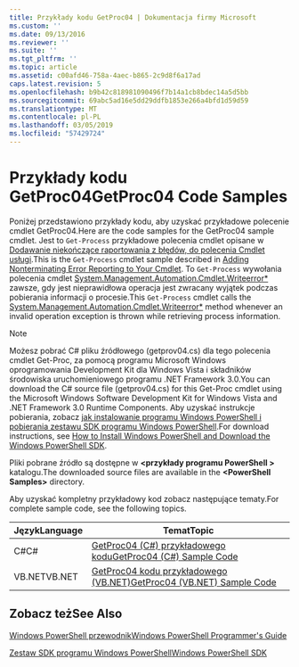 ```yaml
---
title: Przykłady kodu GetProc04 | Dokumentacja firmy Microsoft
ms.custom: ''
ms.date: 09/13/2016
ms.reviewer: ''
ms.suite: ''
ms.tgt_pltfrm: ''
ms.topic: article
ms.assetid: c00afd46-758a-4aec-b865-2c9d8f6a17ad
caps.latest.revision: 5
ms.openlocfilehash: b9b42c818981090496f7b14a1cb8bdec14a5d5bb
ms.sourcegitcommit: 69abc5ad16e5dd29ddfb1853e266a4bfd1d59d59
ms.translationtype: MT
ms.contentlocale: pl-PL
ms.lasthandoff: 03/05/2019
ms.locfileid: "57429724"
---
```

# <a name="getproc04-code-samples"></a><span data-ttu-id="0ffc2-102">Przykłady kodu GetProc04</span><span class="sxs-lookup"><span data-stu-id="0ffc2-102">GetProc04 Code Samples</span></span>

<span data-ttu-id="0ffc2-103">Poniżej przedstawiono przykłady kodu, aby uzyskać przykładowe polecenie cmdlet GetProc04.</span><span class="sxs-lookup"><span data-stu-id="0ffc2-103">Here are the code samples for the GetProc04 sample cmdlet.</span></span> <span data-ttu-id="0ffc2-104">Jest to `Get-Process` przykładowe polecenia cmdlet opisane w [Dodawanie niekończące raportowania z błędów, do polecenia Cmdlet usługi](../cmdlet/adding-non-terminating-error-reporting-to-your-cmdlet.md).</span><span class="sxs-lookup"><span data-stu-id="0ffc2-104">This is the `Get-Process` cmdlet sample described in [Adding Nonterminating Error Reporting to Your Cmdlet](../cmdlet/adding-non-terminating-error-reporting-to-your-cmdlet.md).</span></span> <span data-ttu-id="0ffc2-105">To `Get-Process` wywołania polecenia cmdlet [System.Management.Automation.Cmdlet.Writeerror\*](/dotnet/api/System.Management.Automation.Cmdlet.WriteError) zawsze, gdy jest nieprawidłowa operacja jest zwracany wyjątek podczas pobierania informacji o procesie.</span><span class="sxs-lookup"><span data-stu-id="0ffc2-105">This `Get-Process` cmdlet calls the [System.Management.Automation.Cmdlet.Writeerror\*](/dotnet/api/System.Management.Automation.Cmdlet.WriteError) method whenever an invalid operation exception is thrown while retrieving process information.</span></span>

> [!NOTE]
> <span data-ttu-id="0ffc2-106">Możesz pobrać C# pliku źródłowego (getprov04.cs) dla tego polecenia cmdlet Get-Proc, za pomocą programu Microsoft Windows oprogramowania Development Kit dla Windows Vista i składników środowiska uruchomieniowego programu .NET Framework 3.0.</span><span class="sxs-lookup"><span data-stu-id="0ffc2-106">You can download the C# source file (getprov04.cs) for this Get-Proc cmdlet using the Microsoft Windows Software Development Kit for Windows Vista and .NET Framework 3.0 Runtime Components.</span></span> <span data-ttu-id="0ffc2-107">Aby uzyskać instrukcje pobierania, zobacz [jak instalowanie programu Windows PowerShell i pobierania zestawu SDK programu Windows PowerShell](/powershell/developer/installing-the-windows-powershell-sdk).</span><span class="sxs-lookup"><span data-stu-id="0ffc2-107">For download instructions, see [How to Install Windows PowerShell and Download the Windows PowerShell SDK](/powershell/developer/installing-the-windows-powershell-sdk).</span></span>
>
> <span data-ttu-id="0ffc2-108">Pliki pobrane źródło są dostępne w  **\<przykłady programu PowerShell >** katalogu.</span><span class="sxs-lookup"><span data-stu-id="0ffc2-108">The downloaded source files are available in the **\<PowerShell Samples>** directory.</span></span>

<span data-ttu-id="0ffc2-109">Aby uzyskać kompletny przykładowy kod zobacz następujące tematy.</span><span class="sxs-lookup"><span data-stu-id="0ffc2-109">For complete sample code, see the following topics.</span></span>

|<span data-ttu-id="0ffc2-110">Język</span><span class="sxs-lookup"><span data-stu-id="0ffc2-110">Language</span></span>|<span data-ttu-id="0ffc2-111">Temat</span><span class="sxs-lookup"><span data-stu-id="0ffc2-111">Topic</span></span>|
|--------------|-----------|
|<span data-ttu-id="0ffc2-112">C#</span><span class="sxs-lookup"><span data-stu-id="0ffc2-112">C#</span></span>|[<span data-ttu-id="0ffc2-113">GetProc04 (C#) przykładowego kodu</span><span class="sxs-lookup"><span data-stu-id="0ffc2-113">GetProc04 (C#) Sample Code</span></span>](./getproc04-csharp-sample-code.md)|
|<span data-ttu-id="0ffc2-114">VB.NET</span><span class="sxs-lookup"><span data-stu-id="0ffc2-114">VB.NET</span></span>|[<span data-ttu-id="0ffc2-115">GetProc04 kodu przykładowego (VB.NET)</span><span class="sxs-lookup"><span data-stu-id="0ffc2-115">GetProc04 (VB.NET) Sample Code</span></span>](./getproc04-vb-net-sample-code.md)|

## <a name="see-also"></a><span data-ttu-id="0ffc2-116">Zobacz też</span><span class="sxs-lookup"><span data-stu-id="0ffc2-116">See Also</span></span>

[<span data-ttu-id="0ffc2-117">Windows PowerShell przewodnik</span><span class="sxs-lookup"><span data-stu-id="0ffc2-117">Windows PowerShell Programmer's Guide</span></span>](./windows-powershell-programmer-s-guide.md)

[<span data-ttu-id="0ffc2-118">Zestaw SDK programu Windows PowerShell</span><span class="sxs-lookup"><span data-stu-id="0ffc2-118">Windows PowerShell SDK</span></span>](../windows-powershell-reference.md)